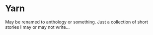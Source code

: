 # Yarn
May be renamed to anthology or something. Just a collection of short stories I may or may not write...

